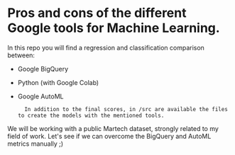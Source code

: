 # Pros and cons of the different Google tools for Machine Learning.
 
In this repo you will find a regression and classification comparison between:

- Google BigQuery
- Python (with Google Colab)
- Google AutoML

        In addition to the final scores, in /src are available the files to create the models with the mentioned tools. 


We will be working with a public Martech dataset, strongly related to my field of work. Let's see if we can overcome the BigQuery and AutoML metrics manually ;)


